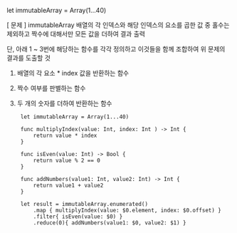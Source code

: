 let immutableArray = Array(1...40)

[ 문제 ]
 immutableArray 배열의 각 인덱스와 해당 인덱스의 요소를 곱한 값 중 홀수는 제외하고 짝수에 대해서만 모든 값을 더하여 결과 출력

단, 아래 1 ~ 3번에 해당하는 함수를 각각 정의하고 이것들을 함께 조합하여 위 문제의 결과를 도출할 것 

1. 배열의 각 요소 * index 값을 반환하는 함수
2. 짝수 여부를 판별하는 함수
3. 두 개의 숫자를 더하여 반환하는 함수


		let immutableArray = Array(1...40)
		
		func multiplyIndex(value: Int, index: Int ) -> Int {
		    return value * index
		}
		
		func isEven(value: Int) -> Bool {
		    return value % 2 == 0
		}
		
		func addNumbers(value1: Int, value2: Int) -> Int {
		    return value1 + value2
		}
		
		let result = immutableArray.enumerated()
		    .map { multiplyIndex(value: $0.element, index: $0.offset) }
		    .filter{ isEven(value: $0) }
		    .reduce(0){ addNumbers(value1: $0, value2: $1) }